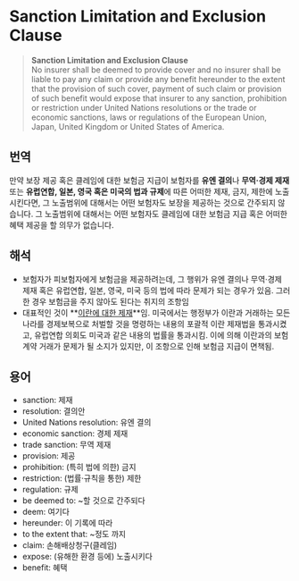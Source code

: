 # Sanction Limitation and Exclusion Clause

> **Sanction Limitation and Exclusion Clause**  
> No insurer shall be deemed to provide cover and no insurer shall be liable to pay any claim or provide any benefit hereunder to the extent that the provision of such cover, payment of such claim or provision of such benefit would expose that insurer to any sanction, prohibition or restriction under United Nations resolutions or the trade or economic sanctions, laws or regulations of the European Union, Japan, United Kingdom or United States of America.

## 번역
만약 보장 제공 혹은 클레임에 대한 보험금 지급이 보험자를 **유엔 결의**나 **무역·경제 제재** 또는 **유럽연합, 일본, 영국 혹은 미국의 법과 규제**에 따른 어떠한 제재, 금지, 제한에 노출시킨다면, 그 노출범위에 대해서는 어떤 보험자도 보장을 제공하는 것으로 간주되지 않습니다. 그 노출범위에 대해서는 어떤 보험자도 클레임에 대한 보험금 지급 혹은 어떠한 혜택 제공을 할 의무가 없습니다.

## 해석
* 보험자가 피보험자에게 보험금을 제공하려는데, 그 행위가 유엔 결의나 무역·경제 제재 혹은 유럽연합, 일본, 영국, 미국 등의 법에 따라 문제가 되는 경우가 있음. 그러한 경우 보험금을 주지 않아도 된다는 취지의 조항임
* 대표적인 것이 **[이란에 대한 제재](https://ko.wikipedia.org/wiki/%EC%9D%B4%EB%9E%80%EC%97%90_%EB%8C%80%ED%95%9C_%EC%A0%9C%EC%9E%AC)**임. 미국에서는 행정부가 이란과 거래하는 모든 나라를 경제보복으로 처벌할 것을 명령하는 내용의 포괄적 이란 제재법을 통과시켰고, 유럽연합 의회도 미국과 같은 내용의 법률을 통과시킴. 이에 의해 이란과의 보험계약 거래가 문제가 될 소지가 있지만, 이 조항으로 인해 보험금 지급이 면책됨.

## 용어
+ sanction: 제재  
+ resolution: 결의안  
+ United Nations resolution: 유엔 결의
+ economic sanction: 경제 제재
+ trade sanction: 무역 제재
+ provision: 제공
+ prohibition: (특히 법에 의한) 금지
+ restriction: (법률·규칙을 통한) 제한
+ regulation: 규제
+ be deemed to: ~할 것으로 간주되다
+ deem: 여기다
+ hereunder: 이 기록에 따라
+ to the extent that: ~정도 까지
+ claim: 손해배상청구(클레임)
+ expose: (유해한 환경 등에) 노출시키다
+ benefit: 혜택
